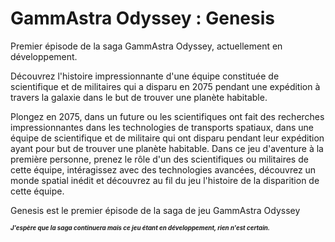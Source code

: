 # GammAstra Odyssey : Genesis

Premier épisode de la saga GammAstra Odyssey, actuellement en développement.

Découvrez l'histoire impressionnante d'une équipe constituée de scientifique et de militaires qui a disparu en 2075 pendant une expédition à travers la galaxie dans le but de trouver une planète habitable.

Plongez en 2075, dans un future ou les scientifiques ont fait des recherches impressionnantes dans les technologies de transports spatiaux, dans une équipe de scientifique et de militaire qui ont disparu pendant leur expédition ayant pour but de trouver une planète habitable. Dans ce jeu d'aventure à la première personne, prenez le rôle d'un des scientifiques ou militaires de cette équipe, intéragissez avec des technologies avancées, découvrez un monde spatial inédit et découvrez au fil du jeu l'histoire de la disparition de cette équipe.

Genesis est le premier épisode de la saga de jeu GammAstra Odyssey

<sub><sub>***J'espère que la saga continuera mais ce jeu étant en développement, rien n'est certain.***</sub></sub>
